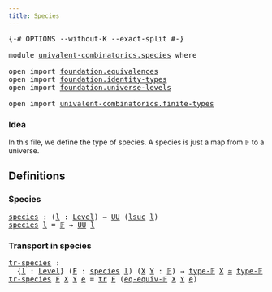 ```yaml
---
title: Species
---
```


<pre class="Agda"><a id="33" class="Symbol">{-#</a> <a id="37" class="Keyword">OPTIONS</a> <a id="45" class="Pragma">--without-K</a> <a id="57" class="Pragma">--exact-split</a> <a id="71" class="Symbol">#-}</a>

<a id="76" class="Keyword">module</a> <a id="83" href="univalent-combinatorics.species.html" class="Module">univalent-combinatorics.species</a> <a id="115" class="Keyword">where</a>

<a id="122" class="Keyword">open</a> <a id="127" class="Keyword">import</a> <a id="134" href="foundation.equivalences.html" class="Module">foundation.equivalences</a>
<a id="158" class="Keyword">open</a> <a id="163" class="Keyword">import</a> <a id="170" href="foundation.identity-types.html" class="Module">foundation.identity-types</a>
<a id="196" class="Keyword">open</a> <a id="201" class="Keyword">import</a> <a id="208" href="foundation.universe-levels.html" class="Module">foundation.universe-levels</a>

<a id="236" class="Keyword">open</a> <a id="241" class="Keyword">import</a> <a id="248" href="univalent-combinatorics.finite-types.html" class="Module">univalent-combinatorics.finite-types</a>
</pre>
### Idea

In this file, we define the type of species. A species is just a
map from 𝔽 to a universe.

## Definitions

### Species

<pre class="Agda"><a id="species"></a><a id="429" href="univalent-combinatorics.species.html#429" class="Function">species</a> <a id="437" class="Symbol">:</a> <a id="439" class="Symbol">(</a><a id="440" href="univalent-combinatorics.species.html#440" class="Bound">l</a> <a id="442" class="Symbol">:</a> <a id="444" href="Agda.Primitive.html#597" class="Postulate">Level</a><a id="449" class="Symbol">)</a> <a id="451" class="Symbol">→</a> <a id="453" href="foundation-core.universe-levels.html#222" class="Primitive">UU</a> <a id="456" class="Symbol">(</a><a id="457" href="Agda.Primitive.html#780" class="Primitive">lsuc</a> <a id="462" href="univalent-combinatorics.species.html#440" class="Bound">l</a><a id="463" class="Symbol">)</a>
<a id="465" href="univalent-combinatorics.species.html#429" class="Function">species</a> <a id="473" href="univalent-combinatorics.species.html#473" class="Bound">l</a> <a id="475" class="Symbol">=</a> <a id="477" href="univalent-combinatorics.finite-types.html#4639" class="Function">𝔽</a> <a id="479" class="Symbol">→</a> <a id="481" href="foundation-core.universe-levels.html#222" class="Primitive">UU</a> <a id="484" href="univalent-combinatorics.species.html#473" class="Bound">l</a>
</pre>
### Transport in species

<pre class="Agda"><a id="tr-species"></a><a id="525" href="univalent-combinatorics.species.html#525" class="Function">tr-species</a> <a id="536" class="Symbol">:</a>
  <a id="540" class="Symbol">{</a><a id="541" href="univalent-combinatorics.species.html#541" class="Bound">l</a> <a id="543" class="Symbol">:</a> <a id="545" href="Agda.Primitive.html#597" class="Postulate">Level</a><a id="550" class="Symbol">}</a> <a id="552" class="Symbol">(</a><a id="553" href="univalent-combinatorics.species.html#553" class="Bound">F</a> <a id="555" class="Symbol">:</a> <a id="557" href="univalent-combinatorics.species.html#429" class="Function">species</a> <a id="565" href="univalent-combinatorics.species.html#541" class="Bound">l</a><a id="566" class="Symbol">)</a> <a id="568" class="Symbol">(</a><a id="569" href="univalent-combinatorics.species.html#569" class="Bound">X</a> <a id="571" href="univalent-combinatorics.species.html#571" class="Bound">Y</a> <a id="573" class="Symbol">:</a> <a id="575" href="univalent-combinatorics.finite-types.html#4639" class="Function">𝔽</a><a id="576" class="Symbol">)</a> <a id="578" class="Symbol">→</a> <a id="580" href="univalent-combinatorics.finite-types.html#4687" class="Function">type-𝔽</a> <a id="587" href="univalent-combinatorics.species.html#569" class="Bound">X</a> <a id="589" href="foundation-core.equivalences.html#1607" class="Function Operator">≃</a> <a id="591" href="univalent-combinatorics.finite-types.html#4687" class="Function">type-𝔽</a> <a id="598" href="univalent-combinatorics.species.html#571" class="Bound">Y</a> <a id="600" class="Symbol">→</a> <a id="602" href="univalent-combinatorics.species.html#553" class="Bound">F</a> <a id="604" href="univalent-combinatorics.species.html#569" class="Bound">X</a> <a id="606" class="Symbol">→</a> <a id="608" href="univalent-combinatorics.species.html#553" class="Bound">F</a> <a id="610" href="univalent-combinatorics.species.html#571" class="Bound">Y</a>
<a id="612" href="univalent-combinatorics.species.html#525" class="Function">tr-species</a> <a id="623" href="univalent-combinatorics.species.html#623" class="Bound">F</a> <a id="625" href="univalent-combinatorics.species.html#625" class="Bound">X</a> <a id="627" href="univalent-combinatorics.species.html#627" class="Bound">Y</a> <a id="629" href="univalent-combinatorics.species.html#629" class="Bound">e</a> <a id="631" class="Symbol">=</a> <a id="633" href="foundation-core.identity-types.html#5689" class="Function">tr</a> <a id="636" href="univalent-combinatorics.species.html#623" class="Bound">F</a> <a id="638" class="Symbol">(</a><a id="639" href="univalent-combinatorics.finite-types.html#19315" class="Function">eq-equiv-𝔽</a> <a id="650" href="univalent-combinatorics.species.html#625" class="Bound">X</a> <a id="652" href="univalent-combinatorics.species.html#627" class="Bound">Y</a> <a id="654" href="univalent-combinatorics.species.html#629" class="Bound">e</a><a id="655" class="Symbol">)</a>
</pre>